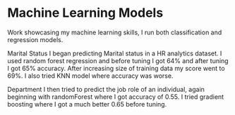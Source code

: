 # Machine Learning Models
 Work showcasing my machine learning skills, I run both classification and regression models.
 
 Marital Status 
  I began predicting Marital status in a HR analytics dataset. I used random forest regression and before tuning I got 64% and after tuning I got 65% accuracy. After increasing size of training data my score went to 69%. I also tried KNN model where accuracy was worse.

Department
  I then tried to predict the job role of an individual, again beginning with randomForest where I got accuracy of 0.55. I tried gradient boosting where I got a much better 0.65 before tuning.
